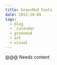 ```yaml
---
title: GreenMud Fonts
date: 2012-10-09
tags:
  - blog
  - _calendar
  - greenmud
  - art
  - visual
---
```


@@@ Needs content
